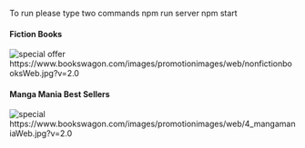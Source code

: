 To run please type two commands
npm run server
npm start

 
 <div>
          <h4 className="italic text-3xl text-slate-800 mb-4">Fiction Books</h4>
          <img
            src="https://www.bookswagon.com/images/promotionimages/web/nonfictionbooksWeb.jpg?v=2.0"
            alt="special offer"
          />
        </div>
        https://www.bookswagon.com/images/promotionimages/web/nonfictionbooksWeb.jpg?v=2.0
        <div>
          <h4 className="italic text-3xl text-slate-800 mb-4">
            Manga Mania Best Sellers
          </h4>
          <img
            src="https://www.bookswagon.com/images/promotionimages/web/4_mangamaniaWeb.jpg?v=2.0"
            alt="special"
          />
        </div>
        https://www.bookswagon.com/images/promotionimages/web/4_mangamaniaWeb.jpg?v=2.0
